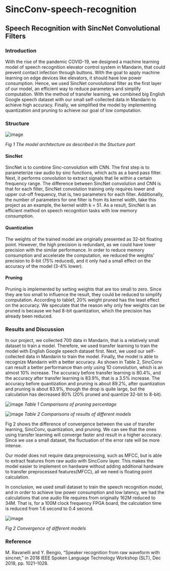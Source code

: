 # SincConv-speech-recognition

## Speech Recognition with SincNet Convolutional Filters
### Introduction
With the rise of the pandemic COVID-19, we designed a machine learning model of speech recognition elevator control system in Mandarin, that could prevent contact infection through buttons. With the goal to apply machine learning on edge devices like elevators, it should have low power consumption. Hence, we used SincNet convolutional filter as the first layer of our model, an efficient way to reduce parameters and simplify computation. With the method of transfer learning, we combined big English Google speech dataset with our small self-collected data in Mandarin to achieve high accuracy. Finally, we simplified the model by implementing quantization and pruning to achieve our goal of low computation.

### Structure
![image](https://user-images.githubusercontent.com/80210231/135573456-b53db9bc-70f4-4ca4-8285-de5b98c0a72a.png)

*Fig 1 The model architecture as described in the Stucture part*

#### SincNet
SincNet is to combine Sinc-convolution with CNN. The first step is to parameterize raw audio by sinc functions, which acts as a band pass filter. Next, it performs convolution to extract signals that lie within a certain frequency range. The difference between SincNet convolution and CNN is that for each filter, SincNet convolution training only requires lower and upper cut-off frequency, that is, two parameters for each filter. Additionally, the number of parameters for one filter is from its kernel width, take this project as an example, the kernel width k = 51. As a result, SincNet is an efficient method on speech recognition tasks with low memory consumption.
#### Quantization
The weights of the trained model are originally presented as 32-bit floating point. However, the high precision is redundant, as we could have lower precision with the similar performance. In order to reduce memory consumption and accelerate the computation, we reduced the weights’ precision to 8-bit (75% reduced), and it only had a small effect on the accuracy of the model (3-4% lower).
#### Pruning
Pruning is implemented by setting weights that are too small to zero. Since they are too small to influence the result, they could be reduced to simplify computation. According to table1, 20% weight pruned has the least effect on the accuracy. We speculate that the reason why only few weights can be pruned is because we had 8-bit quantization, which the precision has already been reduced.

### Results and Discussion
In our project, we collected 700 data in Mandarin, that is a relatively small dataset to train a model. Therefore, we used transfer learning to train the model with English Google speech dataset first. Next, we used our self-collected data in Mandarin to train the model. Finally, the model is able to recognize Mandarin with a better accuracy. As shown in Table 2, SincConv can result a better performance than only using 1D convolution, which is an almost 10% increase. The accuracy before transfer learning is 80.4%, and the accuracy after transfer learning is 83.9%, that is a 3.5% increase. The accuracy before quantization and pruning is about 89.2%, after quantization and pruning is about 83.9%, though the drop is quite large, but the calculation has decreased 80% (20% pruned and quantize 32-bit to 8-bit).

![image](https://user-images.githubusercontent.com/80210231/135572850-34878778-013a-4d1e-9953-6d6baf6de556.png)
*Table 1 Comparisons of pruning percentage*

![image](https://user-images.githubusercontent.com/80210231/135572802-4bb72d5a-2de9-45a9-8b94-236aca740a47.png)
*Table 2 Comparisons of results of different models*


Fig 2 shows the difference of convergence between the use of transfer learning, SincConv, quantization, and pruning. We can see that the ones using transfer learning will converge faster and result in a higher accuracy. Since we use a small dataset, the fluctuation of the error rate will be more intense.  

Our model does not require data preprocessing, such as MFCC, but is able to extract features from raw audio with SincConv layer. This makes the model easier to implement on hardware without adding additional hardware to transfer preprocessed features(MFCC), all we need is floating point calculation.

In conclusion, we used small dataset to train the speech recognition model, and in order to achieve low power consumption and low latency, we had the calculations that one audio file requires from originally 162M reduced to 34M. That is, for a 100M clock frequency FPGA board, the calculation time is reduced from 1.6 second to 0.4 second.

![image](https://user-images.githubusercontent.com/80210231/135573129-a7b235b6-9a76-4025-b729-d7427f75ce37.png)

*Fig 2 Convergence of different models*

### Reference 
M. Ravanelli and Y. Bengio, “Speaker recognition from raw waveform with sincnet,” in 2018 IEEE Spoken Language Technology Workshop (SLT), Dec 2018, pp. 1021–1028.
